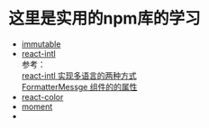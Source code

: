 # 这里是实用的npm库的学习  

* [immutable](https://segmentfault.com/a/1190000010676878?name=npm&description=&isPrivate=1#articleHeader5)   
* [react-intl](https://segmentfault.com/a/1190000005824920)  
  参考：   
    [react-intl 实现多语言的两种方式](https://www.cnblogs.com/qiaojie/p/6411199.html)  
    [FormatterMessge 组件的的属性](http://huangming1994.com/2017/10/10/react-intl%E5%AE%9E%E7%8E%B0%E5%A4%9A%E8%AF%AD%E8%A8%80%E5%9B%BD%E9%99%85%E5%8C%96/)
* [react-color](https://casesandberg.github.io/react-color/)   
* [moment](http://momentjs.cn/)  
* 